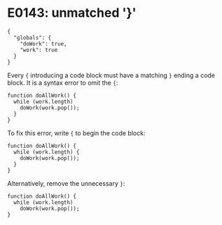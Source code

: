 # E0143: unmatched '}'

```config-for-examples
{
  "globals": {
    "doWork": true,
    "work": true
  }
}
```

Every `{` introducing a code block must have a matching `}` ending a code block.
It is a syntax error to omit the `{`:

    function doAllWork() {
      while (work.length)
        doWork(work.pop());
      }
    }

To fix this error, write `{` to begin the code block:

    function doAllWork() {
      while (work.length) {
        doWork(work.pop());
      }
    }

Alternatively, remove the unnecessary `}`:

    function doAllWork() {
      while (work.length)
        doWork(work.pop());
    }
